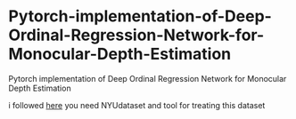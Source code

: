 # Pytorch-implementation-of-Deep-Ordinal-Regression-Network-for-Monocular-Depth-Estimation
Pytorch implementation of Deep Ordinal Regression Network for Monocular Depth Estimation

i followed [here](https://github.com/liviniuk/DORN_depth_estimation_Pytorch)
you need NYUdataset and tool for treating this dataset
